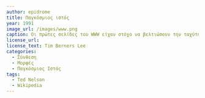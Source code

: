 ```yaml
---
author: epidrome
title: Παγκόσμιος ιστός 
year: 1991
image_url: /images/www.png
caption: Οι πρώτες σελίδες του WWW είχαν στόχο να βελτιώσουν την ταχύτητα της δημοσίευσης επιστημονικών άρθρων μέσω του Internet, το οποίο είχε ήδη παρόμοιες υπηρεσίες όπως το FTP, ενώ η ανάπτυξη τόσο του εξυπηρετητή όσο και του φυλλομετρητή για το WWW αναπτύχθηκαν από έναν άνθρωπο τον Tim Berners Lee, ο οποίος εργαζόταν στην τεχνολογική υποστήριξη του ερευνητικού κέντρου CERN.
license_url:
license_text: Tim Berners Lee
categories:
  - Σύνθεση 
  - Μορφές
  - Παγκόσμιος Ιστός
tags:
  - Ted Nelson
  - Wikipedia
---
```

